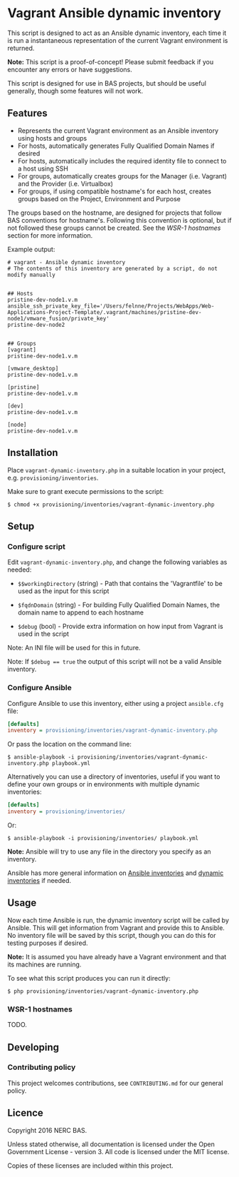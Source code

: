 # Vagrant Ansible dynamic inventory

This script is designed to act as an Ansible dynamic inventory, each time it is run a instantaneous representation
of the current Vagrant environment is returned.

**Note:** This script is a proof-of-concept! Please submit feedback if you encounter any errors or have suggestions.

This script is designed for use in BAS projects, but should be useful generally, though some features will not work.

## Features

* Represents the current Vagrant environment as an Ansible inventory using hosts and groups
* For hosts, automatically generates Fully Qualified Domain Names if desired
* For hosts, automatically includes the required identity file to connect to a host using SSH
* For groups, automatically creates groups for the Manager (i.e. Vagrant) and the Provider (i.e. Virtualbox)
* For groups, if using compatible hostname's for each host, creates groups based on the Project, Environment and Purpose

The groups based on the hostname, are designed for projects that follow BAS conventions for hostname's. Following this
convention is optional, but if not followed these groups cannot be created. See the *WSR-1 hostnames* section for 
more information.

Example output:

```
# vagrant - Ansible dynamic inventory
# The contents of this inventory are generated by a script, do not modify manually


## Hosts
pristine-dev-node1.v.m ansible_ssh_private_key_file='/Users/felnne/Projects/WebApps/Web-Applications-Project-Template/.vagrant/machines/pristine-dev-node1/vmware_fusion/private_key'
pristine-dev-node2


## Groups
[vagrant]
pristine-dev-node1.v.m

[vmware_desktop]
pristine-dev-node1.v.m

[pristine]
pristine-dev-node1.v.m

[dev]
pristine-dev-node1.v.m

[node]
pristine-dev-node1.v.m
```

## Installation

Place `vagrant-dynamic-inventory.php` in a suitable location in your project, e.g. `provisioning/inventories`.

Make sure to grant execute permissions to the script:

```
$ chmod +x provisioning/inventories/vagrant-dynamic-inventory.php
```

## Setup

### Configure script

Edit `vagrant-dynamic-inventory.php`, and change the following variables as needed:

* `$$workingDirectory` (string) - Path that contains the 'Vagrantfile' to be used as the input for this script

* `$fqdnDomain` (string) - For building Fully Qualified Domain Names, the domain name to append to each hostname

* `$debug` (bool) - Provide extra information on how input from Vagrant is used in the script

Note: An INI file will be used for this in future.

Note: If `$debug == true` the output of this script will not be a valid Ansible inventory.

### Configure Ansible

Configure Ansible to use this inventory, either using a project `ansible.cfg` file:

```ini
[defaults]
inventory = provisioning/inventories/vagrant-dynamic-inventory.php
```

Or pass the location on the command line:

```
$ ansible-playbook -i provisioning/inventories/vagrant-dynamic-inventory.php playbook.yml
```

Alternatively you can use a directory of inventories, useful if you want to define your own groups or in environments
with multiple dynamic inventories:

```ini
[defaults]
inventory = provisioning/inventories/
```

Or:

```
$ ansible-playbook -i provisioning/inventories/ playbook.yml
```

**Note:** Ansible will try to use any file in the directory you specify as an inventory.

Ansible has more general information on [Ansible inventories](http://docs.ansible.com/ansible/intro_inventory.html) 
and [dynamic inventories](http://docs.ansible.com/ansible/intro_dynamic_inventory.html) if needed.

## Usage

Now each time Ansible is run, the dynamic inventory script will be called by Ansible. This will get information from
Vagrant and provide this to Ansible. No inventory file will be saved by this script, though you can do this for testing
purposes if desired.

**Note:** It is assumed you have already have a Vagrant environment and that its machines are running.

To see what this script produces you can run it directly:

```
$ php provisioning/inventories/vagrant-dynamic-inventory.php
```

### WSR-1 hostnames

TODO.

## Developing

### Contributing policy

This project welcomes contributions, see `CONTRIBUTING.md` for our general policy.

## Licence

Copyright 2016 NERC BAS.

Unless stated otherwise, all documentation is licensed under the Open Government License - version 3. All code is
licensed under the MIT license.

Copies of these licenses are included within this project.
